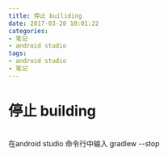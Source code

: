 ```yaml
---
title: 停止 builiding
date: 2017-03-20 10:01:22
categories:
- 笔记
- android studio
tags:
- android studio
- 笔记
---
```

# 停止 building
<br>
在android studio 命令行中输入 gradlew --stop
